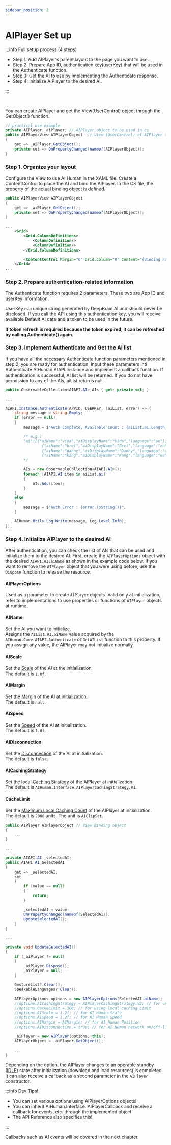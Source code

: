 ```yaml
---
sidebar_position: 2
---
```


# AIPlayer Set up

:::info Full setup process (4 steps)

- Step 1: Add AIPlayer's parent layout to the page you want to use.
- Step 2: Prepare App ID, authentication key(userKey) that will be used in the Authenticate function.
- Step 3: Get the AI to use by implementing the Authenticate response.
- Step 4: Initialize AIPlayer to the desired AI.

:::

<br/>

You can create AIPlayer and get the View(UserControl) object through the GetObject() function.

```csharp
// practical use example
private AIPlayer _aiPlayer;	// AIPlayer object to be used in cs
public AIPlayerView AIPlayerObject	// View (UserControl) of AIPlayer to be used in xaml
{
    get => _aiPlayer.GetObject();
    private set => OnPropertyChanged(nameof(AIPlayerObject));
}
```

### Step 1. Organize your layout

Configure the View to use AI Human in the XAML file. Create a ContentControl to place the AI and bind the AIPlayer. In the CS file, the property of the actual binding object is defined.

```csharp
public AIPlayerView AIPlayerObject
{
    get => _aiPlayer.GetObject();
    private set => OnPropertyChanged(nameof(AIPlayerObject));
}
```

```xml
...
	<Grid>
        <Grid.ColumnDefinitions>
            <ColumnDefinition/>
            <ColumnDefinition/>
        </Grid.ColumnDefinitions>

        <ContentControl Margin="0" Grid.Column="0" Content="{Binding Path=AIPlayerObject}" />
    </Grid>
...
```

### Step 2. Prepare authentication-related information

The Authenticate function requires 2 parameters. These two are App ID and userKey information.

UserKey is a unique string generated by DeepBrain AI and should never be disclosed. If you call the API using this authentication key, you will receive available Default AI data and a token to be used in the future.

**If token refresh is required because the token expired, it can be refreshed by calling Authenticate() again.**

### Step 3. Implement Authenticate and Get the AI list

If you have all the necessary Authenticate function parameters mentioned in step 2, you are ready for authentication. Input these parameters inti Authenticate AIHuman.AIAPI.Instance and implement a callback function. If authentication is successful, AI list will be returned. If you do not have permission to any of the AIs, aiList returns null.

```csharp
public ObservableCollection<AIAPI.AI> AIs { get; private set; }

...

AIAPI.Instance.Authenticate(APPID, USERKEY, (aiList, error) => {
    string message = string.Empty;
    if (error == null)
    {
        message = $"Auth Complete, Available Count : {aiList.ai.Length}";

        /* e.g.)
        "ai":[{"aiName":"vida","aiDisplayName":"Vida","language":"en"},
                {"aiName":"bret","aiDisplayName":"Bret","language":"en"},
                {"aiName":"danny","aiDisplayName":"Danny","language":"en"},
                {"aiName":"kang","aiDisplayName":"Kang","language":"ko"}]
        */

        AIs = new ObservableCollection<AIAPI.AI>();
        foreach (AIAPI.AI item in aiList.ai)
        {
            AIs.Add(item);
        }
    }
    else
    {
        message = $"Auth Error : {error.ToString()}";
    }

    AIHuman.Utils.Log.Write(message, Log.Level.Info);
});
```

### Step 4. Initialize AIPlayer to the desired AI

After authentication, you can check the list of AIs that can be used and initialize them to the desired AI. First, create the `AIPlayerOptions` object with the desired `AIAPI.AI.aiName` as shown in the example code below. If you want to remove the `AIPlayer` object that you were using before, use the `Dispose` function to release the resource.

#### AIPlayerOptions 
Used as a parameter to create `AIPlayer` objects. Valid only at initialization, refer to implementations to use properties or functions of `AIPlayer` objects at runtime.

#### AIName
Set the AI you want to initialize.  
Assigns the `AIList.AI.aiName` value acquired by the `AIHuman.Core.AIAPI.Authenticate` or `GetAIList` function to this property.
If you assign any value, the AIPlayer may not initialize normally.

#### AIScale
Set the [Scale](../../../aihuman/windows-sdk/aiplayer/other-features#change-ai-sizescale) of the AI at the initialization.  
The default is `1.0f`.

#### AIMargin
Set the [Margin](../../../aihuman/windows-sdk/aiplayer/other-features#change-ai-positionmargin) of the AI at initialization.  
The default is `null`.

#### AISpeed
Set the [Speed](../../../aihuman/windows-sdk/aiplayer/advanced-features#change-ai-speech-rate) of the AI at initialization.  
The default is `1.0f`.

#### AIDisconnection
Set the [Disconnection](../../../aihuman/windows-sdk/aiplayer/other-features#disconnect-from-ai) of the AI at initialization.  
The default is `false`.

#### AICachingStrategy
Set the local [Caching Strategy](../../../aihuman/windows-sdk/aiplayer/basic-features#local-caching) of the AIPlayer at initialization.  
The default is `AIHuman.Interface.AIPlayerCachingStrategy.V1`.

#### CacheLimit
Set the [Maximum Local Caching Count](../../../aihuman/windows-sdk/aiplayer/basic-features#local-caching) of the AIPlayer at initialization.  
The default is `2000` units. The unit is `AIClipSet`.

```csharp
public AIPlayer AIPlayerObject // View Binding object
{
    ...
}

...

private AIAPI.AI _selectedAI;
public AIAPI.AI SelectedAI
{
    get => _selectedAI;
    set
    {
        if (value == null)
        {
            return;
        }

        _selectedAI = value;
        OnPropertyChanged(nameof(SelectedAI));
        UpdateSelectedAI();
    }
}

...

private void UpdateSelectedAI()
{
   	if (_aiPlayer != null)
    {
        _aiPlayer.Dispose();
        _aiPlayer = null;
    }

    GestureList?.Clear();
    SpeakableLanguages?.Clear();

    AIPlayerOptions options = new AIPlayerOptions(SelectedAI.aiName);
    //options.AICachingStrategy = AIPlayerCachingStrategy.V2; // for using local caching
    //options.CacheLimit = 300; // for using local caching Limit
    //options.AIScale = 1.2f; // for AI Human Scale
    //options.AISpeed = 1.2f; // for AI Human Speed
    //options.AIMargin = AIMargin; // for AI Human Position
    //options.AIDisconnection = true; // for AI Human network on/off-line

    _aiPlayer = new AIPlayer(options, this);
    AIPlayerObject = _aiPlayer.GetObject();     
    
    ...
}
```

Depending on the option, the AIPlayer changes to an operable standby ([IDLE](../../../aihuman/windows-sdk/apis/aiplayerstate)) state after initialization (download and load resources) is completed. It can also receive a callback as a second parameter in the `AIPlayer` constructor.

:::info Dev Tips!

- You can set various options using AIPlayerOptions objects!
- You can inherit AIHuman.Interface.IAIPlayerCallback and receive a callback for events, etc. through the implemented object!
- The API Reference also specifies this!

:::

Callbacks such as AI events will be covered in the next chapter.
